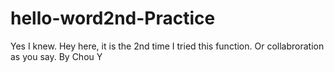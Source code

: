 # hello-word2nd-Practice
Yes I knew.
Hey here, it is the 2nd time I tried this function.
Or collabroration as you say.
By Chou Y
